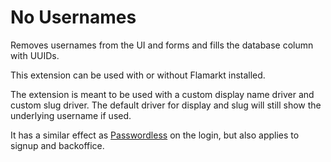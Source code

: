 # No Usernames

Removes usernames from the UI and forms and fills the database column with UUIDs.

This extension can be used with or without Flamarkt installed.

The extension is meant to be used with a custom display name driver and custom slug driver.
The default driver for display and slug will still show the underlying username if used.

It has a similar effect as [Passwordless](https://github.com/clarkwinkelmann/flarum-ext-passwordless) on the login, but also applies to signup and backoffice.

